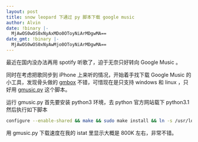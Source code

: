 ```yaml
---
layout: post
title: snow leopard 下通过 py 脚本下载 google music
author: Alvin
date: !binary |-
  MjAwOS0wOS0xNyAxMDo0OToyNiArMDgwMA==
date_gmt: !binary |-
  MjAwOS0wOS0xNyAwMjo0OToyNiArMDgwMA==
---
```

最近在国内没办法再用 spotify 听歌了，迫于无奈只好转向 Google Music 。

同时在考虑把歌同步到 iPhone 上来听的情况，开始着手找下载 Google Music 的小工具，发现骨头做的 [gmbox](http://li2z.cn/2009/09/13/gmbox-0-2/) 不错，可惜现在是只支持 windows 和 linux ，只好用 [gmusic.py](http://forum.ubuntu.com.cn/viewtopic.php?f=73&p=1205852) 这个脚本。

运行 gmusic.py 首先要安装 python3 环境，去 python 官方网站载下 python3.1 然后执行如下脚本

```bash
configure --enable-shared && make && sudo make install && ln -s /usr/local/bin/python3 /usr/bin/python3

```

用 gmusic.py 下载速度在我的 istat 里显示大概是 800K 左右，非常不错。
